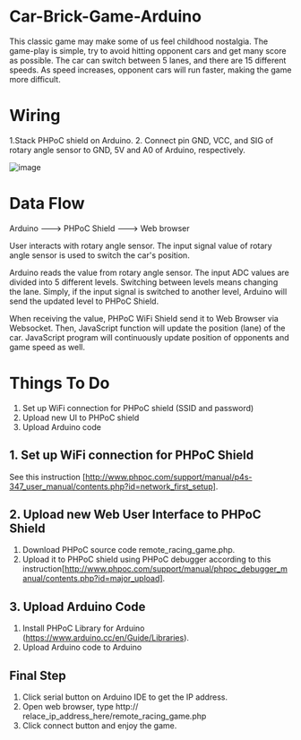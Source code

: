 # Car-Brick-Game-Arduino

This classic game may make some of us feel childhood nostalgia. The game-play is simple, try to avoid hitting opponent cars and get many score as possible. The car can switch between 5 lanes, and there are 15 different speeds. As speed increases, opponent cars will run faster, making the game more difficult.

# Wiring

1.Stack PHPoC shield on Arduino.
2. Connect pin GND, VCC, and SIG of rotary angle sensor to GND, 5V and A0 of Arduino, respectively.

![image](https://user-images.githubusercontent.com/77734479/131399673-d5ce8ec8-afc5-485a-abf6-56b33282d113.png)

# Data Flow

Arduino ---> PHPoC Shield ---> Web browser

User interacts with rotary angle sensor. The input signal value of rotary angle sensor is used to switch the car's position.

Arduino reads the value from rotary angle sensor. The input ADC values are divided into 5 different levels. Switching between levels means changing the lane. Simply, if the input signal is switched to another level, Arduino will send the updated level to PHPoC Shield.

When receiving the value, PHPoC WiFi Shield send it to Web Browser via Websocket. Then, JavaScript function will update the position (lane) of the car. JavaScript program will continuously update position of opponents and game speed as well.

# Things To Do

1. Set up WiFi connection for PHPoC shield (SSID and password)
2. Upload new UI to PHPoC shield
3. Upload Arduino code

## 1. Set up WiFi connection for PHPoC Shield 

See this instruction [http://www.phpoc.com/support/manual/p4s-347_user_manual/contents.php?id=network_first_setup].

## 2. Upload new Web User Interface to PHPoC Shield

1. Download PHPoC source code remote_racing_game.php.
2. Upload it to PHPoC shield using PHPoC debugger according to this instruction[http://www.phpoc.com/support/manual/phpoc_debugger_manual/contents.php?id=major_upload].

## 3. Upload Arduino Code

1. Install PHPoC Library for Arduino (https://www.arduino.cc/en/Guide/Libraries).
2. Upload Arduino code to Arduino

## Final Step

1. Click serial button on Arduino IDE to get the IP address.
2. Open web browser, type http:// relace_ip_address_here/remote_racing_game.php
3. Click connect button and enjoy the game.
